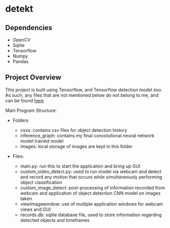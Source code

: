 # detekt

## Dependencies
- OpenCV
- Sqlite
- Tensorflow
- Numpy
- Pandas

## Project Overview
This project is built using Tensorflow, and Tensorflow detection model zoo. As such, any files that are not mentioned below do not belong to me, and can be found [here](https://github.com/tensorflow/models/blob/master/research/object_detection/g3doc/detection_model_zoo.md)

Main Program Structure:
- Folders
  - csvs: contains csv files for object detection history
  - inference_graph: contains my final convolutional neural network model trained model
  - images: local storage of images are kept in this folder
  

- Files:
   - main.py: run this to start the application and bring up GUI
   - custom_video_detect.py: used to run model via webcam and detect and record any motion that occurs while simultaneously performing object classification 
   - custom_image_detect: post-processing of information recorded from webcam and application of object detection CNN model on images taken
   - viewImagewindow: use of multiple application windows for webcam views and GUI
   - records.db: sqlite database file, used to store information regarding detected objects and timeframes
